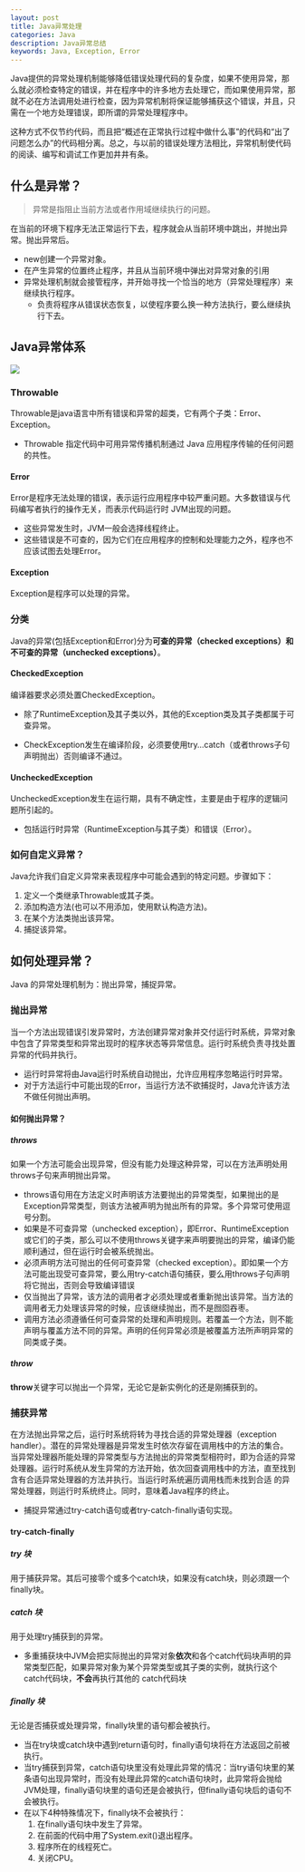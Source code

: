 ```yaml
---
layout: post
title: Java异常处理
categories: Java
description: Java异常总结
keywords: Java, Exception, Error
---
```


Java提供的异常处理机制能够降低错误处理代码的复杂度，如果不使用异常，那么就必须检查特定的错误，并在程序中的许多地方去处理它，而如果使用异常，那就不必在方法调用处进行检查，因为异常机制将保证能够捕获这个错误，并且，只需在一个地方处理错误，即所谓的异常处理程序中。

这种方式不仅节约代码，而且把“概述在正常执行过程中做什么事”的代码和“出了问题怎么办”的代码相分离。总之，与以前的错误处理方法相比，异常机制使代码的阅读、编写和调试工作更加井井有条。



## 什么是异常？

> 异常是指阻止当前方法或者作用域继续执行的问题。

在当前的环境下程序无法正常运行下去，程序就会从当前环境中跳出，并抛出异常。抛出异常后。

- new创建一个异常对象。
- 在产生异常的位置终止程序，并且从当前环境中弹出对异常对象的引用
- 异常处理机制就会接管程序，并开始寻找一个恰当的地方（异常处理程序）来继续执行程序。
  - 负责将程序从错误状态恢复，以使程序要么换一种方法执行，要么继续执行下去。

## Java异常体系

![](/images/posts/Java/Exception.png)

### Throwable

Throwable是java语言中所有错误和异常的超类，它有两个子类：Error、Exception。

- Throwable 指定代码中可用异常传播机制通过 Java 应用程序传输的任何问题的共性。

#### Error

Error是程序无法处理的错误，表示运行应用程序中较严重问题。大多数错误与代码编写者执行的操作无关，而表示代码运行时 JVM出现的问题。

- 这些异常发生时，JVM一般会选择线程终止。
- 这些错误是不可查的，因为它们在应用程序的控制和处理能力之外，程序也不应该试图去处理Error。

#### Exception

Exception是程序可以处理的异常。

### 分类

Java的异常(包括Exception和Error)分为**可查的异常（checked exceptions）和不可查的异常（unchecked exceptions）**。

#### CheckedException

编译器要求必须处置CheckedException。

-  除了RuntimeException及其子类以外，其他的Exception类及其子类都属于可查异常。


- CheckException发生在编译阶段，必须要使用try…catch（或者throws子句声明抛出）否则编译不通过。

#### UncheckedException

UncheckedException发生在运行期，具有不确定性，主要是由于程序的逻辑问题所引起的。

- 包括运行时异常（RuntimeException与其子类）和错误（Error）。

### 如何自定义异常？

Java允许我们自定义异常来表现程序中可能会遇到的特定问题。步骤如下：

1. 定义一个类继承Throwable或其子类。
2. 添加构造方法(也可以不用添加，使用默认构造方法)。
3. 在某个方法类抛出该异常。
4. 捕捉该异常。

## 如何处理异常？

Java 的异常处理机制为：抛出异常，捕捉异常。

### 抛出异常

当一个方法出现错误引发异常时，方法创建异常对象并交付运行时系统，异常对象中包含了异常类型和异常出现时的程序状态等异常信息。运行时系统负责寻找处置异常的代码并执行。

- 运行时异常将由Java运行时系统自动抛出，允许应用程序忽略运行时异常。
- 对于方法运行中可能出现的Error，当运行方法不欲捕捉时，Java允许该方法不做任何抛出声明。

#### 如何抛出异常？

##### throws

如果一个方法可能会出现异常，但没有能力处理这种异常，可以在方法声明处用throws子句来声明抛出异常。

- throws语句用在方法定义时声明该方法要抛出的异常类型，如果抛出的是Exception异常类型，则该方法被声明为抛出所有的异常。多个异常可使用逗号分割。
- 如果是不可查异常（unchecked exception），即Error、RuntimeException或它们的子类，那么可以不使用throws关键字来声明要抛出的异常，编译仍能顺利通过，但在运行时会被系统抛出。
- 必须声明方法可抛出的任何可查异常（checked exception）。即如果一个方法可能出现受可查异常，要么用try-catch语句捕获，要么用throws子句声明将它抛出，否则会导致编译错误
- 仅当抛出了异常，该方法的调用者才必须处理或者重新抛出该异常。当方法的调用者无力处理该异常的时候，应该继续抛出，而不是囫囵吞枣。
- 调用方法必须遵循任何可查异常的处理和声明规则。若覆盖一个方法，则不能声明与覆盖方法不同的异常。声明的任何异常必须是被覆盖方法所声明异常的同类或子类。

##### throw

**throw**关键字可以抛出一个异常，无论它是新实例化的还是刚捕获到的。

### 捕获异常

在方法抛出异常之后，运行时系统将转为寻找合适的异常处理器（exception handler）。潜在的异常处理器是异常发生时依次存留在调用栈中的方法的集合。当异常处理器所能处理的异常类型与方法抛出的异常类型相符时，即为合适的异常处理器。运行时系统从发生异常的方法开始，依次回查调用栈中的方法，直至找到含有合适异常处理器的方法并执行。当运行时系统遍历调用栈而未找到合适 的异常处理器，则运行时系统终止。同时，意味着Java程序的终止。

- 捕捉异常通过try-catch语句或者try-catch-finally语句实现。

#### try-catch-finally

##### **try 块**

用于捕获异常。其后可接零个或多个catch块，如果没有catch块，则必须跟一个finally块。

##### **catch 块**

用于处理try捕获到的异常。

- 多重捕获块中JVM会把实际抛出的异常对象**依次**和各个catch代码块声明的异常类型匹配，如果异常对象为某个异常类型或其子类的实例，就执行这个catch代码块，**不会**再执行其他的 catch代码块

##### **finally 块**

无论是否捕获或处理异常，finally块里的语句都会被执行。

- 当在try块或catch块中遇到return语句时，finally语句块将在方法返回之前被执行。
- 当try捕获到异常，catch语句块里没有处理此异常的情况：当try语句块里的某条语句出现异常时，而没有处理此异常的catch语句块时，此异常将会抛给JVM处理，finally语句块里的语句还是会被执行，但finally语句块后的语句不会被执行。
- 在以下4种特殊情况下，finally块不会被执行：
  1. 在finally语句块中发生了异常。
  2. 在前面的代码中用了System.exit()退出程序。
  3. 程序所在的线程死亡。
  4. 关闭CPU。





